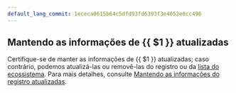 ```yaml
---
default_lang_commit: 1ececa0615b64c5dfd93fd6393f3e4052e0cc496
---
```


## Mantendo as informações de {{ $1 }} atualizadas

Certifique-se de manter as informações de {{ $1 }} atualizadas; caso contrário,
podemos atualizá-las ou removê-las do registro ou da [lista do ecossistema].
Para mais detalhes, consulte
[Mantendo as informações do registro atualizadas](../registry/updating/).

[lista do ecossistema]:
  https://github.com/open-telemetry/opentelemetry.io/tree/main/data/ecosystem
